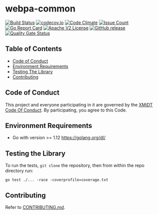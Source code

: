 # webpa-common

[![Build Status](https://travis-ci.com/xmidt-org/webpa-common.svg?branch=main)](https://travis-ci.com/xmidt-org/webpa-common) 
[![codecov.io](http://codecov.io/github/xmidt-org/webpa-common/coverage.svg?branch=main)](http://codecov.io/github/xmidt-org/webpa-common?branch=main)
[![Code Climate](https://codeclimate.com/github/xmidt-org/webpa-common/badges/gpa.svg)](https://codeclimate.com/github/xmidt-org/webpa-common)
[![Issue Count](https://codeclimate.com/github/xmidt-org/webpa-common/badges/issue_count.svg)](https://codeclimate.com/github/xmidt-org/webpa-common)
[![Go Report Card](https://goreportcard.com/badge/github.com/xmidt-org/webpa-common)](https://goreportcard.com/report/github.com/xmidt-org/webpa-common)
[![Apache V2 License](http://img.shields.io/badge/license-Apache%20V2-blue.svg)](https://github.com/xmidt-org/webpa-common/blob/main/LICENSE)
[![GitHub release](https://img.shields.io/github/release/xmidt-org/webpa-common.svg)](CHANGELOG.md)
[![Quality Gate Status](https://sonarcloud.io/api/project_badges/measure?project=xmidt-org_webpa-common&metric=alert_status)](https://sonarcloud.io/dashboard?id=xmidt-org_webpa-common)

## Table of Contents

- [Code of Conduct](#code-of-conduct)
- [Environment Requirements](#environment-requirements)
- [Testing The Library](#testing-the-library)
- [Contributing](#contributing)

## Code of Conduct

This project and everyone participating in it are governed by the [XMiDT Code Of Conduct](https://xmidt.io/code_of_conduct/). 
By participating, you agree to this Code.

## Environment Requirements

  - Go with version >= 1.12 https://golang.org/dl/

## Testing the Library

To run the tests, `git clone` the repository, then from within the repo directory run:
  ```
  go test ./... -race -coverprofile=coverage.txt
  ```

## Contributing

Refer to [CONTRIBUTING.md](CONTRIBUTING.md).  
